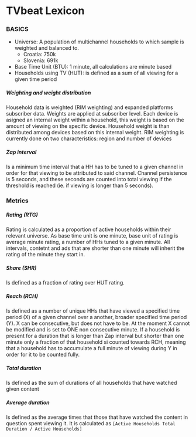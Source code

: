 # TVbeat Lexicon

### BASICS

+ Universe: A population of multichannel households to which sample is weighted and balanced to.
  + Croatia: 750k
  + Slovenia: 691k
+ Base Time Unit (BTU): 1 minute, all calculations are minute based
+ Households using TV (HUT): is defined as a sum of all viewing for a given time period

##### Weighting and weight distribution

Household data is weighted (RIM weighting) and expanded platforms subscriber data.
Weights are applied at subscriber level. Each device is asigned an internal
weight within a household, this weight is based on the amount of viewing
on the specific device. Household weight is than distributed among devices
based on this internal weight. RIM weighting is currently done on two
characteristics: region and number of devices

##### Zap interval
Is a minimum time interval that a HH has to be tuned to a given channel in
order for that viewing to be attributed to said channel. Channel
persistence is 5 seconds, and these seconds are counted into total viewing
if the threshold is reached (ie. if viewing is longer than 5 seconds).

### Metrics

##### Rating (RTG)
Rating is calculated as a proportion of active households within their
relevant universe. As base time unit is one minute, base unit of rating is average minute
rating, a number of HHs tuned to a given minute. All intervals, contetnt and ads that are shorter than one minute will inherit the rating of the minute they start in.

##### Share (SHR)
Is defined as a fraction of rating over HUT rating.

##### Reach (RCH)
Is defined as a number of unique HHs that have viewed a specified time
period (X) of a given channel over a another, broader specified time period
(Y). X can be consecutive, but does not have to be. At the moment X cannot
be modified and is set to ONE non consecutive minute. If a household is present for a duration that is longer than Zap interval but shorter than one minute only a fraction of that household si counted towards RCH, meaning that a household has to accumulate a full minute of viewing during Y in order for it to be counted fully.

##### Total duration
Is defined as the sum of durations of all households that have watched
given content

##### Average duration
Is defined as the average times that those that have watched the content in
question spent viewing it. It is calculated as `[Active Households Total
Duration / Active Households]`
